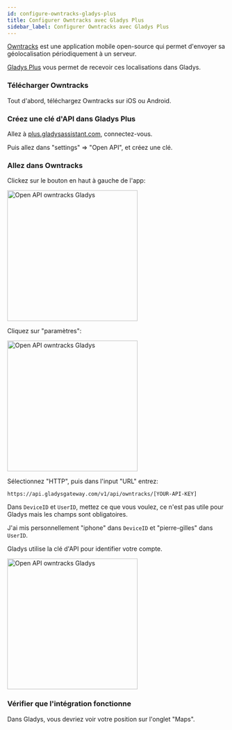 ```yaml
---
id: configure-owntracks-gladys-plus
title: Configurer Owntracks avec Gladys Plus
sidebar_label: Configurer Owntracks avec Gladys Plus
---
```


[Owntracks](https://owntracks.org/) est une application mobile open-source qui permet d'envoyer sa géolocalisation périodiquement à un serveur.

[Gladys Plus](https://gladysassistant.com/pricing) vous permet de recevoir ces localisations dans Gladys.

### Télécharger Owntracks

Tout d'abord, téléchargez Owntracks sur iOS ou Android.

### Créez une clé d'API dans Gladys Plus

Allez à [plus.gladysassistant.com](https://plus.gladysassistant.com/), connectez-vous.

Puis allez dans "settings" => "Open API", et créez une clé.

### Allez dans Owntracks

Clickez sur le bouton en haut à gauche de l'app:

<img src="/fr/img/docs/configuration/gateway/open-api-owntracks-0.jpg" alt="Open API owntracks Gladys"  width="300" />

Cliquez sur "paramètres":

<img src="/fr/img/docs/configuration/gateway/open-api-owntracks-1.jpg" alt="Open API owntracks Gladys"  width="300" />

Sélectionnez "HTTP", puis dans l'input "URL" entrez:

```
https://api.gladysgateway.com/v1/api/owntracks/[YOUR-API-KEY]
```

Dans `DeviceID` et `UserID`, mettez ce que vous voulez, ce n'est pas utile pour Gladys mais les champs sont obligatoires.

J'ai mis personnellement "iphone" dans `DeviceID` et "pierre-gilles" dans `UserID`.

Gladys utilise la clé d'API pour identifier votre compte.

<img src="/fr/img/docs/configuration/gateway/open-api-owntracks-2.jpg" alt="Open API owntracks Gladys"  width="300" />

### Vérifier que l'intégration fonctionne

Dans Gladys, vous devriez voir votre position sur l'onglet "Maps".
